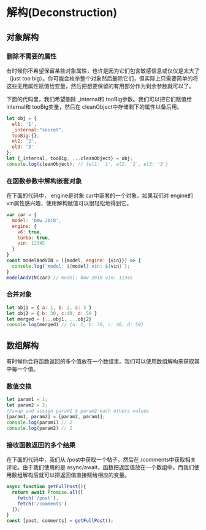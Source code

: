 # 解构(Deconstruction)

## 对象解构

### 删除不需要的属性

有时候你不希望保留某些对象属性，也许是因为它们包含敏感信息或仅仅是太大了（just too big）。你可能会枚举整个对象然后删除它们，但实际上只需要简单的将这些无用属性赋值给变量，然后把想要保留的有用部分作为剩余参数就可以了。

下面的代码里，我们希望删除 _internal和 tooBig参数。我们可以把它们赋值给 internal和 tooBig变量，然后在 cleanObject中存储剩下的属性以备后用。

```js
let obj = {
  el1: '1',
  _internal:"secret",
  tooBig:{},
  el2: '2',
  el3: '3'
};
let {_internal, tooBig, ...cleanObject} = obj;
console.log(cleanObject); // {el1: '1', el2: '2', el3: '3'}
```

### 在函数参数中解构嵌套对象

在下面的代码中， engine是对象 car中嵌套的一个对象。如果我们对 engine的 vin属性感兴趣，使用解构赋值可以很轻松地得到它。

```js
var car = {
  model: 'bmw 2018',
  engine: {
    v6: true,
    turbo: true,
    vin: 12345
  }
}
const modelAndVIN = ({model, engine: {vin}}) => {
  console.log(`model: ${model} vin: ${vin}`);
}
modelAndVIN(car) // model: bmw 2018 vin: 12345
```

### 合并对象

```js
let obj1 = { a: 1, b: 2, c: 3 }
let obj2 = { b: 30, c:40, d: 50 }
let merged = {...obj1, ...obj2}
console.log(merged) // {a: 1, b: 30, c: 40, d: 50}
```

## 数组解构

有时候你会将函数返回的多个值放在一个数组里。我们可以使用数组解构来获取其中每一个值。

### 数值交换

```js
let param1 = 1;
let param2 = 2;
//swap and assign param1 & param2 each others values
[param1, param2] = [param2, param1];
console.log(param1) // 2
console.log(param2) // 1
```

### 接收函数返回的多个结果

在下面的代码中，我们从 /post中获取一个帖子，然后在 /comments中获取相关评论。由于我们使用的是 async/await，函数把返回值放在一个数组中。而我们使用数组解构后就可以把返回值直接赋给相应的变量。

```js
async function getFullPost(){
  return await Promise.all([
    fetch('/post'),
    fetch('/comments')
  ]);
}
const [post, comments] = getFullPost();
```